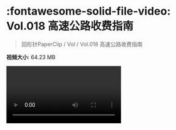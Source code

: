 # :fontawesome-solid-file-video: Vol.018 高速公路收费指南

> 回形针PaperClip / Vol / Vol.018 高速公路收费指南

**视频大小**: 64.23 MB

<div class="video"><video src="https://file.hsyhx.top/archive/PaperClip/Vol/018.mp4" controls preload>🤔 您的浏览器不支持 video 标签</video></div>